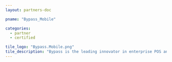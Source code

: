 ```yaml
---
layout: partners-doc

pname: "Bypass_Mobile"

categories: 
  - partner
  - certified

tile_logo: "Bypass.Mobile.png"
tile_description: "Bypass is the leading innovator in enterprise POS and retail operating systems for sports and entertainment.  Our cutting edge approach delivers unrivaled improvements in profitability, efficiency, and fan experience.  We’ve deployed at over 130 NFL, NBA, MLB, NCAA, and entertainment venues at a cost, pace, and ease never before possible."
---
```

